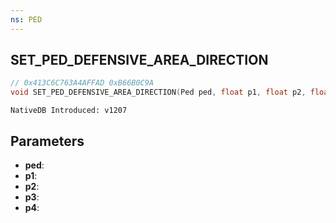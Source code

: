 ```yaml
---
ns: PED
---
```

## SET_PED_DEFENSIVE_AREA_DIRECTION

```c
// 0x413C6C763A4AFFAD 0xB66B0C9A
void SET_PED_DEFENSIVE_AREA_DIRECTION(Ped ped, float p1, float p2, float p3, BOOL p4);
```

```
NativeDB Introduced: v1207
```

## Parameters
* **ped**:
* **p1**:
* **p2**:
* **p3**:
* **p4**:

